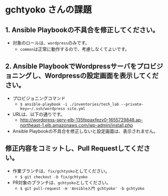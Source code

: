 gchtyoko さんの課題
====

## 1. Ansible Playbookの不具合を修正してください。
- 対象のロールは、`wordpress`のみです。
	- `common`は正常に動作するので、考慮しなくてよいです。

## 2. Ansible PlaybookでWordpressサーバをプロビジョニングし、Wordpressの設定画面を表示してください。
- プロビジョニングコマンド
	- `$ ansible-playbook -i ./inventories/tech_lab --private-key=~/.ssh/wordpress site.yml`
- URLは、以下の通りです。
	- http://wordpress-serv-elb-135fppaxfezv0-1655729848.ap-northeast-1.elb.amazonaws.com/wp-admin/install.php
- Ansible Playbookの不具合を修正しないと設定画面は、表示されません。

## 修正内容をコミットし、Pull Requestしてください。
- 作業ブランチは、`fix/gchtyoko`としてください。
	- `$ git checkout -b fix/gchtyoko`
- PR対象のブランチは、`gchtyoko`としてください。
	- `$ git pull-request -m 'Ansible入門 gchtyoko' -b gchtyoko`
